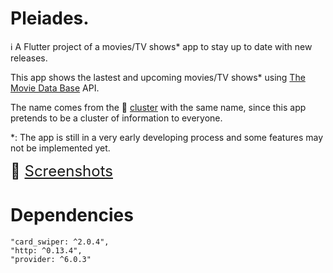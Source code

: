 # Pleiades.

ℹ️ A Flutter project of a movies/TV shows* app to stay up to date with new releases.

This app shows the lastest and upcoming movies/TV shows* using [The Movie Data Base](https://www.themoviedb.org/) API.

The name comes from the 🌟 [cluster](https://en.wikipedia.org/wiki/Pleiades) with the same name, since this app pretends to be a cluster of information to everyone.

*: The app is still in a very early developing process and some features may not be implemented yet.

<font size="5"> 📸 [Screenshots](https://imgur.com/a/cSkO0zV) </font>

# Dependencies
    "card_swiper: ^2.0.4",
    "http: ^0.13.4",
    "provider: ^6.0.3"

